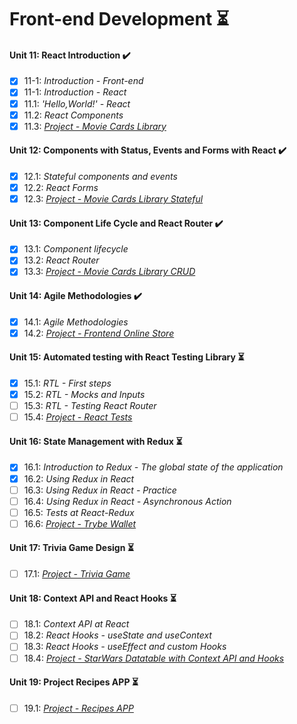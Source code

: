 # Front-end Development :hourglass_flowing_sand:

#### Unit 11: React Introduction :heavy_check_mark:

- [x] 11-1: _Introduction - Front-end_
- [x] 11-1: _Introduction - React_
- [x] 11.1: _'Hello,World!' - React_
- [x] 11.2: _React Components_
- [x] 11.3: [_Project - Movie Cards Library_]()

#### Unit 12: Components with Status, Events and Forms with React :heavy_check_mark:

- [x] 12.1: _Stateful components and events_
- [x] 12.2: _React Forms_
- [x] 12.3: [_Project - Movie Cards Library Stateful_]()

#### Unit 13: Component Life Cycle and React Router :heavy_check_mark:

- [x] 13.1: _Component lifecycle_
- [x] 13.2: _React Router_
- [x] 13.3: [_Project - Movie Cards Library CRUD_]()

#### Unit 14: Agile Methodologies :heavy_check_mark:

- [x] 14.1: _Agile Methodologies_
- [x] 14.2: [_Project - Frontend Online Store_]()

#### Unit 15: Automated testing with React Testing Library :hourglass_flowing_sand:

- [X] 15.1: _RTL - First steps_
- [X] 15.2: _RTL - Mocks and Inputs_
- [ ] 15.3: _RTL - Testing React Router_
- [ ] 15.4: [_Project - React Tests_]()

#### Unit 16: State Management with Redux :hourglass_flowing_sand:

- [X] 16.1: _Introduction to Redux - The global state of the application_
- [X] 16.2: _Using Redux in React_
- [ ] 16.3: _Using Redux in React - Practice_
- [ ] 16.4: _Using Redux in React - Asynchronous Action_
- [ ] 16.5: _Tests at React-Redux_
- [ ] 16.6: [_Project - Trybe Wallet_]()

#### Unit 17: Trivia Game Design :hourglass_flowing_sand:

- [ ] 17.1: [_Project - Trivia Game_]()

#### Unit 18: Context API and React Hooks :hourglass_flowing_sand:

- [ ] 18.1: _Context API at React_
- [ ] 18.2: _React Hooks - useState and useContext_
- [ ] 18.3: _React Hooks - useEffect and custom Hooks_
- [ ] 18.4: [_Project - StarWars Datatable with Context API and Hooks_]()

#### Unit 19: Project Recipes APP :hourglass_flowing_sand:

- [ ] 19.1: [_Project - Recipes APP_]()
